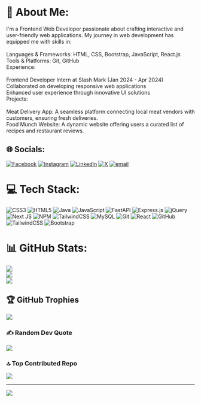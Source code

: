 # 💫 About Me:
  I'm a Frontend Web Developer passionate about crafting interactive and user-friendly web applications. My journey in web development has equipped me with skills in:<br><br>Languages & Frameworks: HTML, CSS, Bootstrap, JavaScript, React.js<br>Tools & Platforms: Git, GitHub <br>Experience:<br><br>Frontend Developer Intern at Slash Mark (Jan 2024 - Apr 2024)<br>Collaborated on developing responsive web applications<br>Enhanced user experience through innovative UI solutions<br>Projects:<br><br>Meat Delivery App: A seamless platform connecting local meat vendors with customers, ensuring fresh deliveries.<br>Food Munch Website: A dynamic website offering users a curated list of recipes and restaurant reviews.


## 🌐 Socials:
[![Facebook](https://img.shields.io/badge/Facebook-%231877F2.svg?logo=Facebook&logoColor=white)](https://facebook.com/VamsiRoyals) [![Instagram](https://img.shields.io/badge/Instagram-%23E4405F.svg?logo=Instagram&logoColor=white)](https://instagram.com/v_a_m_s_i__16) [![LinkedIn](https://img.shields.io/badge/LinkedIn-%230077B5.svg?logo=linkedin&logoColor=white)](https://linkedin.com/in/vamsi-krishna-paluru) [![X](https://img.shields.io/badge/X-black.svg?logo=X&logoColor=white)](https://x.com/vamsirOyals143) [![email](https://img.shields.io/badge/Email-D14836?logo=gmail&logoColor=white)](mailto:paluruvamsikrishna16@gmail.com) 

# 💻 Tech Stack:
![CSS3](https://img.shields.io/badge/css3-%231572B6.svg?style=plastic&logo=css3&logoColor=white) ![HTML5](https://img.shields.io/badge/html5-%23E34F26.svg?style=plastic&logo=html5&logoColor=white) ![Java](https://img.shields.io/badge/java-%23ED8B00.svg?style=plastic&logo=openjdk&logoColor=white) ![JavaScript](https://img.shields.io/badge/javascript-%23323330.svg?style=plastic&logo=javascript&logoColor=%23F7DF1E) ![FastAPI](https://img.shields.io/badge/FastAPI-005571?style=plastic&logo=fastapi) ![Express.js](https://img.shields.io/badge/express.js-%23404d59.svg?style=plastic&logo=express&logoColor=%2361DAFB) ![jQuery](https://img.shields.io/badge/jquery-%230769AD.svg?style=plastic&logo=jquery&logoColor=white) ![Next JS](https://img.shields.io/badge/Next-black?style=plastic&logo=next.js&logoColor=white) ![NPM](https://img.shields.io/badge/NPM-%23CB3837.svg?style=plastic&logo=npm&logoColor=white) ![TailwindCSS](https://img.shields.io/badge/tailwindcss-%2338B2AC.svg?style=plastic&logo=tailwind-css&logoColor=white) ![MySQL](https://img.shields.io/badge/mysql-4479A1.svg?style=plastic&logo=mysql&logoColor=white) ![Git](https://img.shields.io/badge/git-%23F05033.svg?style=plastic&logo=git&logoColor=white) ![React](https://img.shields.io/badge/react-%2320232a.svg?style=plastic&logo=react&logoColor=%2361DAFB) ![GitHub](https://img.shields.io/badge/github-%23121011.svg?style=plastic&logo=github&logoColor=white) ![TailwindCSS](https://img.shields.io/badge/tailwindcss-%2338B2AC.svg?style=plastic&logo=tailwind-css&logoColor=white) ![Bootstrap](https://img.shields.io/badge/bootstrap-%238511FA.svg?style=plastic&logo=bootstrap&logoColor=white)
# 📊 GitHub Stats:
![](https://github-readme-stats.vercel.app/api?username=vamsikrishna976&theme=dark&hide_border=false&include_all_commits=false&count_private=false)<br/>
![](https://github-readme-streak-stats.herokuapp.com/?user=vamsikrishna976&theme=dark&hide_border=false)<br/>
![](https://github-readme-stats.vercel.app/api/top-langs/?username=vamsikrishna976&theme=dark&hide_border=false&include_all_commits=false&count_private=false&layout=compact)

## 🏆 GitHub Trophies
![](https://github-profile-trophy.vercel.app/?username=vamsikrishna976&theme=radical&no-frame=false&no-bg=false&margin-w=4)

### ✍️ Random Dev Quote
![](https://quotes-github-readme.vercel.app/api?type=vetical&theme=light)

### 🔝 Top Contributed Repo
![](https://github-contributor-stats.vercel.app/api?username=vamsikrishna976&limit=5&theme=radical&combine_all_yearly_contributions=true)

---
[![](https://visitcount.itsvg.in/api?id=vamsikrishna976&icon=0&color=0)](https://visitcount.itsvg.in)

<!-- Proudly created with GPRM ( https://gprm.itsvg.in ) -->
